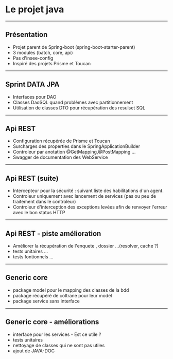 # Le projet java

---

## Présentation

- Projet parent de Spring-boot (spring-boot-starter-parent)
- 3 modules (batch, core, api)
- Pas d'insee-config
- Inspiré des projets Prisme et Toucan

---

## Sprint DATA JPA

- Interfaces pour DAO
- Classes DaoSQL quand problèmes avec partitionnement
- Utilisation de classes DTO pour récupération des resulset SQL

---

## Api REST

- Configuration récupérée de Prisme et Toucan
- Surcharges des properties dans le SpringApplicationBuilder
- Controleur par anotation @GetMapping,@PostMapping ...
- Swagger de documentation des WebService

---

## Api REST (suite)

- Intercepteur pour la sécurité : suivant liste des habilitations d'un agent.
- Controleur uniquement avec lancement de services (pas ou peu de traitement dans le controleur)
- Controleur d'interception des exceptions levées afin de renvoyer l'erreur avec le bon status HTTP

---

## Api REST - piste amélioration

- Améliorer la récupération de l'enquete , dossier ...(resolver, cache ?)
- tests unitaires ...
- tests fontionnels ...

---

## Generic core

- package model pour le mapping des classes de la bdd
- package récupéré de coltrane pour leur model
- package service sans interface

---

## Generic core - améliorations

- interface pour les services - Est ce utile ?
- tests unitaires
- nettoyage de classes qui ne sont pas utiles
- ajout de JAVA-DOC
